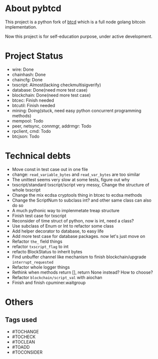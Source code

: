 

# About pybtcd

This project is a python fork of [btcd](https://github.com/btcsuite/btcd) which is a full node golang bitcoin implementation.

Now this project is for self-education purpose, under active development.


# Project Status

-   wire: Done
-   chainhash: Done
-   chaincfg: Done
-   txscript: Almost(lacking checkmultisigverify)
-   database: Done(need more test case)
-   blockchain: Done(need more test case)
-   btcec: Finish needed
-   btcutil: Finish needed
-   mining: Doing(stuck, need easy python concurrent programming methods)
-   mempool: Todo
-   peer, netsync, connmgr, addrmgr: Todo
-   rpclient, cmd: Todo
-   btcjson: Todo


# Technical debts

-   Move const in test case out in one file
-   change: `read_variable_bytes` and `read_var_bytes` are too similar
-   The unittest seems very slow at some tests, figure out why
-   txscript/standard txscript/script very messy, Change the structure of whole txscript
-   Change the mix ecdsa cryptools thing in btcec to ecdsa methods
-   Change the ScriptNum to subclass int? and other same class can also do so
-   A much pythonic way to implenmetate treap structure
-   Finish test case for txscript
-   Reconsider of time struct of python, now is int, need a class?
-   Use subclass of Enum or Int  to refactor some class
-   Add helper decorator to database, to easy life
-   Add more test case for database packages. now let's just move on
-   Refactor `the_` field things
-   refactor `txscript_flag` to int
-   refacto BlockStatus to inherit bytes
-   Find unbuffer channel like mechanism to finish blockchain/upgrade `interrupt_requested`
-   Refactor whole logger things
-   Rethink when methods return [], return None instead? How to choose?
-   Refactor `blockchain/script_val` with aiochan
-   Finish and finish cpuminer.waitgroup


# Others


## Tags used

-   \#TOCHANGE
-   \#TOCHECK
-   \#TOCLEAN
-   \#TOADD
-   \#TOCONSIDER

